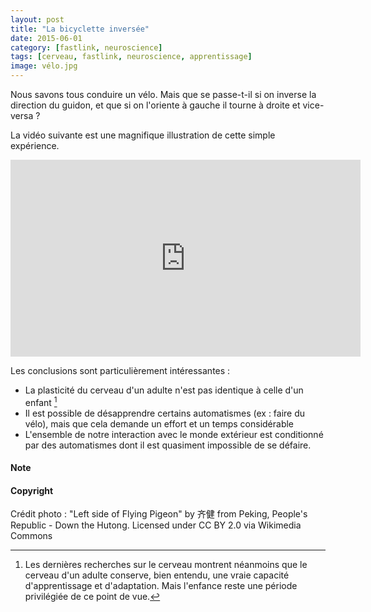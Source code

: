 ```yaml
---
layout: post
title: "La bicyclette inversée"
date: 2015-06-01
category: [fastlink, neuroscience]
tags: [cerveau, fastlink, neuroscience, apprentissage]
image: vélo.jpg
---
```


Nous savons tous conduire un vélo. Mais que se passe-t-il si on inverse la direction du guidon, et que si on l'oriente à gauche il tourne à droite et vice-versa ?

La vidéo suivante est une magnifique illustration de cette simple expérience.



<iframe width="560" height="315" src="https://www.youtube.com/embed/MFzDaBzBlL0" frameborder="0" allowfullscreen></iframe>

<!--more-->

Les conclusions sont particulièrement intéressantes :

- La plasticité du cerveau d'un adulte n'est pas identique à celle d'un enfant [^1]
- Il est possible de désapprendre certains automatismes (ex : faire du vélo), mais que cela demande un effort et un temps considérable
- L'ensemble de notre interaction avec le monde extérieur est conditionné par des automatismes dont il est quasiment impossible de se défaire.


#### Note ####
[^1]: Les dernières recherches sur le cerveau montrent néanmoins que le cerveau d'un adulte conserve, bien entendu, une vraie capacité d'apprentissage et d'adaptation. Mais l'enfance reste une période privilégiée de ce point de vue.

#### Copyright ####
Crédit photo : "Left side of Flying Pigeon" by 齐健 from Peking, People's Republic - Down the Hutong. Licensed under CC BY 2.0 via Wikimedia Commons

